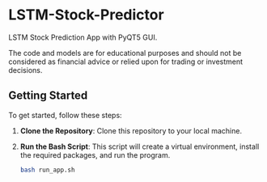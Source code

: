 # LSTM-Stock-Predictor
LSTM Stock Prediction App with PyQT5 GUI.

The code and models are for educational purposes and should not be considered as financial advice or relied upon for trading or investment decisions. 

## Getting Started

To get started, follow these steps:

1. **Clone the Repository**: Clone this repository to your local machine.

2. **Run the Bash Script**: This script will create a virtual environment, install the required packages, and run the program.

    ```bash
    bash run_app.sh
    ```
